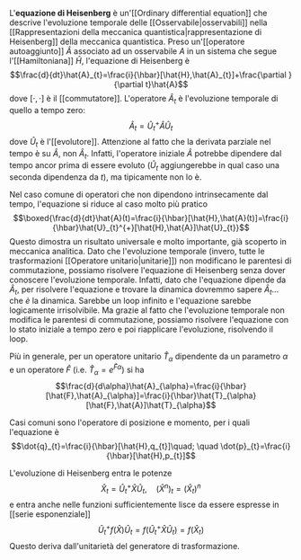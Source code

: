 L'**equazione di Heisenberg** è un'[[Ordinary differential equation]] che descrive l'evoluzione temporale delle [[Osservabile|osservabili]] nella [[Rappresentazioni della meccanica quantistica|rappresentazione di Heisenberg]] della meccanica quantistica. Preso un'[[operatore autoaggiunto]] $\hat{A}$ associato ad un osservabile $A$ in un sistema che segue l'[[Hamiltoniana]] $\hat{H}$, l'equazione di Heisenberg è
$$\frac{d}{dt}\hat{A}_{t}=\frac{i}{\hbar}[\hat{H},\hat{A}_{t}]+\frac{\partial }{\partial t}\hat{A}$$
dove $[\cdot,\cdot]$ è il [[commutatore]]. L'operatore $\hat{A}_{t}$ è l'evoluzione temporale di quello a tempo zero:
$$\hat{A}_{t}=\hat{U}_{t}^{+}\hat{A}\hat{U}_{t}$$
dove $\hat{U}_{t}$ è l'[[evolutore]]. Attenzione al fatto che la derivata parziale nel tempo è su $\hat{A}$, non $\hat{A}_{t}$. Infatti, l'operatore iniziale $\hat{A}$ potrebbe dipendere dal tempo ancor prima di essere evoluto ($\hat{U}_{t}$ aggiungerebbe in qual caso una seconda dipendenza da $t$), ma tipicamente non lo è.

Nel caso comune di operatori che non dipendono intrinsecamente dal tempo, l'equazione si riduce al caso molto più pratico
$$\boxed{\frac{d}{dt}\hat{A}(t)=\frac{i}{\hbar}[\hat{H},\hat{A}(t)]=\frac{i}{\hbar}\hat{U}_{t}^{+}[\hat{H},\hat{A}]\hat{U}_{t}}$$
Questo dimostra un risultato universale e molto importante, già scoperto in meccanica analitica. Dato che l'evoluzione temporale (invero, tutte le trasformazioni [[Operatore unitario|unitarie]]) non modificano le parentesi di commutazione, possiamo risolvere l'equazione di Heisenberg senza dover conoscere l'evoluzione temporale. Infatti, dato che l'equazione dipende da $\hat{A}_{t}$, per risolvere l'equazione e trovare la dinamica dovremmo sapere $\hat{A}_{t}$... che *è* la dinamica. Sarebbe un loop infinito e l'equazione sarebbe logicamente irrisolvibile. Ma grazie al fatto che l'evoluzione temporale non modifica le parentesi di commutazione, possiamo risolvere l'equazione con lo stato iniziale a tempo zero e poi riapplicare l'evoluzione, risolvendo il loop.

Più in generale, per un operatore unitario $\hat{T}_{\alpha}$ dipendente da un parametro $\alpha$ e un operatore $\hat{F}$ (i.e. $\hat{T}_{\alpha}=e^{\hat{F}\alpha}$) si ha
$$\frac{d}{d\alpha}\hat{A}_{\alpha}=\frac{i}{\hbar}[\hat{F},\hat{A}_{\alpha}]=\frac{i}{\hbar}\hat{T}_{\alpha}[\hat{F},\hat{A}]\hat{T}_{\alpha}$$

Casi comuni sono l'operatore di posizione e momento, per i quali l'equazione è
$$\dot{q}_{t}=\frac{i}{\hbar}[\hat{H},q_{t}]\quad; \quad \dot{p}_{t}=\frac{i}{\hbar}[\hat{H},p_{t}]$$

L'evoluzione di Heisenberg entra le potenze
$$\hat{X}_{t}=\hat{U}_{t}^{+}\hat{X}\hat{U}_{t},\quad (\hat{X}^{n})_{t}=(\hat{X}_{t})^{n}$$
e entra anche nelle funzioni sufficientemente lisce da essere espresse in [[serie esponenziale]]
$$\hat{U}_{t}^{+}f(\hat{X})\hat{U}_{t}=f(\hat{U}_{t}^{+}\hat{X}\hat{U}_{t})=f(\hat{X}_{t})$$
Questo deriva dall'unitarietà del generatore di trasformazione.